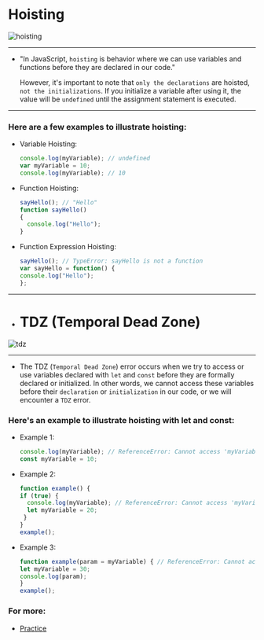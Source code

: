 # Hoisting 

![hoisting](https://github.com/saidali-ibn-zafar/Deep-JS-Foundations-V3/assets/120341849/78889ab6-dae5-48f8-9581-a8e965e5e3e5)

-----
- "In JavaScript, `hoisting` is behavior where we can use variables and functions before they are declared in our code."

  However, it's important to note that `only the declarations` are hoisted, `not the initializations`. If you initialize a variable after using it, the value will be `undefined` until the assignment statement is executed.
-----
### Here are a few examples to illustrate hoisting:
- Variable Hoisting:
 
  ```js
  console.log(myVariable); // undefined
  var myVariable = 10;  
  console.log(myVariable); // 10
  
  ```

- Function Hoisting:
  ```js
  sayHello(); // "Hello"
  function sayHello() 
  {
    console.log("Hello");
  }
  ```
  
- Function Expression Hoisting:
  ```js
  sayHello(); // TypeError: sayHello is not a function
  var sayHello = function() {
  console.log("Hello");
  };

  ```
-----
  
- # TDZ (Temporal Dead Zone)
  
![tdz](https://github.com/saidali-ibn-zafar/Deep-JS-Foundations-V3/assets/120341849/1325b847-52a9-406b-acdb-8f40b117f1cd)

-----
- The TDZ (`Temporal Dead Zone`) error occurs when we try to access or use variables declared with `let` and `const` before they are formally declared or initialized. In other words, we cannot access these variables before their `declaration` or `initialization` in our code, or we will encounter a `TDZ` error.

### Here's an example to illustrate hoisting with let and const:

- Example 1:
  
  ```js
  console.log(myVariable); // ReferenceError: Cannot access 'myVariable' before initialization
  const myVariable = 10;

  ```
  
- Example 2:
  
  ```js
  function example() {
  if (true) {
    console.log(myVariable); // ReferenceError: Cannot access 'myVariable' before initialization
    let myVariable = 20;
   }
  }
  example();

  ```
  
- Example 3:
  
  ```js
  function example(param = myVariable) { // ReferenceError: Cannot access 'myVariable' before initialization
  let myVariable = 30;
  console.log(param);
  }
  example();
  ```
  
  

### For more: 
  - [Practice](https://github.com/saidali-ibn-zafar/Deep-JS-Foundations-V3/blob/main/Deep-JS-Foundations%2C%20V3/hoisting.js)
